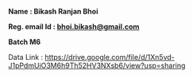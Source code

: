 **Name : Bikash Ranjan Bhoi**

**Reg. email Id : bhoi.bikash@gmail.com**

**Batch M6**


Data Link : https://drive.google.com/file/d/1Xn5vd-J1pPdmUiO3M6h9Th52HV3NXsb6/view?usp=sharing
